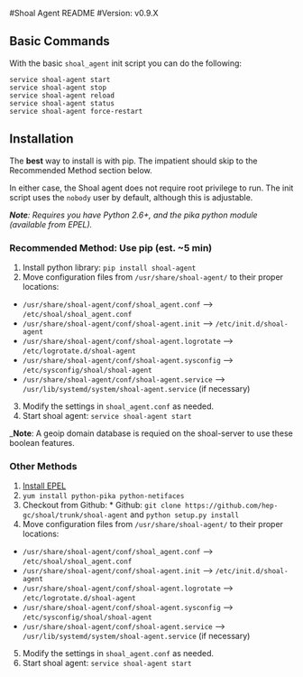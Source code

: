 #Shoal Agent README
#Version: v0.9.X

## Basic Commands
With the basic `shoal_agent` init script you can do the following:

```
service shoal-agent start
service shoal-agent stop
service shoal-agent reload 
service shoal-agent status
service shoal-agent force-restart
```

## Installation

The **best** way to install is with pip. The impatient should skip to the Recommended Method section below.

In either case, the Shoal agent does not require root privilege to run. The init script uses the `nobody` user by default, although this is adjustable.

 _**Note**: Requires you have Python 2.6+, and the pika python module (available from EPEL)._

### Recommended Method: Use pip (est. ~5 min)
  1. Install python library: `pip install shoal-agent`
  2. Move configuration files from `/usr/share/shoal-agent/` to their proper locations:
  * `/usr/share/shoal-agent/conf/shoal_agent.conf` --> `/etc/shoal/shoal_agent.conf`
  * `/usr/share/shoal-agent/conf/shoal-agent.init` --> `/etc/init.d/shoal-agent`
  * `/usr/share/shoal-agent/conf/shoal-agent.logrotate` --> `/etc/logrotate.d/shoal-agent`
  * `/usr/share/shoal-agent/conf/shoal-agent.sysconfig` --> `/etc/sysconfig/shoal/shoal-agent`
  * `/usr/share/shoal-agent/conf/shoal-agent.service` --> `/usr/lib/systemd/system/shoal-agent.service` (if necessary)
  3. Modify the settings in `shoal_agent.conf` as needed.
  4. Start shoal agent: `service shoal-agent start`
  
  
 _**Note**: A geoip domain database is requied on the shoal-server to use these boolean features.



### Other Methods
  1. [Install EPEL](http://fedoraproject.org/wiki/EPEL)
  2. `yum install python-pika python-netifaces`
  3. Checkout from Github:
    * Github: `git clone https://github.com/hep-gc/shoal/trunk/shoal-agent` and `python setup.py install`
  4. Move configuration files from `/usr/share/shoal-agent/` to their proper locations:
  * `/usr/share/shoal-agent/conf/shoal_agent.conf` --> `/etc/shoal/shoal_agent.conf`
  * `/usr/share/shoal-agent/conf/shoal-agent.init` --> `/etc/init.d/shoal-agent`
  * `/usr/share/shoal-agent/conf/shoal-agent.logrotate` --> `/etc/logrotate.d/shoal-agent`
  * `/usr/share/shoal-agent/conf/shoal-agent.sysconfig` --> `/etc/sysconfig/shoal/shoal-agent`
  * `/usr/share/shoal-agent/conf/shoal-agent.service` --> `/usr/lib/systemd/system/shoal-agent.service` (if necessary)
  5. Modify the settings in `shoal_agent.conf` as needed.
  6. Start shoal agent: `service shoal-agent start`
